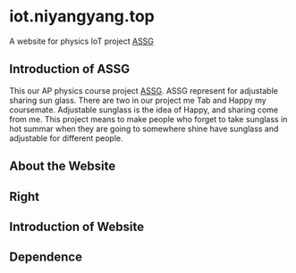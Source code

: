 # iot.niyangyang.top
A website for physics IoT project [ASSG](http://iot.niyayang.top/index.html)

## Introduction of ASSG

This our AP physics course project [ASSG](http://iot.niyayang.top/index.html).
ASSG represent for adjustable sharing sun glass.
There are two in our project me Tab and Happy my coursemate.
Adjustable sunglass is the idea of Happy, and sharing come from me.
This project means to make people who forget to take sunglass in hot summar when they are going to somewhere shine have sunglass and adjustable for different people.

## About the Website



## Right

## Introduction of Website

## Dependence
